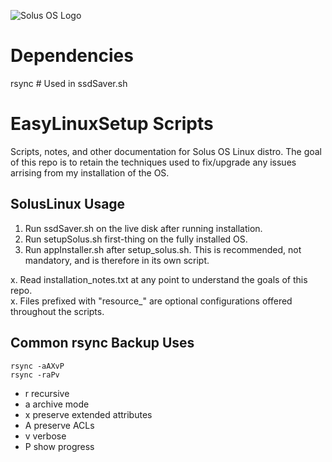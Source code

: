 ![Solus OS Logo](https://getsol.us/imgs/logo.jpg)

# Dependencies
rsync # Used in ssdSaver.sh

# EasyLinuxSetup Scripts
Scripts, notes, and other documentation for Solus OS Linux distro. The goal of this repo is to retain the techniques used to fix/upgrade any issues arrising from my installation of the OS.

## SolusLinux Usage

1. Run ssdSaver.sh on the live disk after running installation.  
2. Run setupSolus.sh first-thing on the fully installed OS.  
3. Run appInstaller.sh after setup_solus.sh. This is recommended, not mandatory, and is therefore in its own script.  

x. Read installation_notes.txt at any point to understand the goals of this repo.  
x. Files prefixed with "resource_" are optional configurations offered throughout the scripts.  

## Common rsync Backup Uses
`rsync -aAXvP`  
`rsync -raPv`  
-	r	recursive  
-	a	archive mode  
-	x	preserve extended attributes  
-	A	preserve ACLs  
-	v	verbose  
-	P	show progress  
